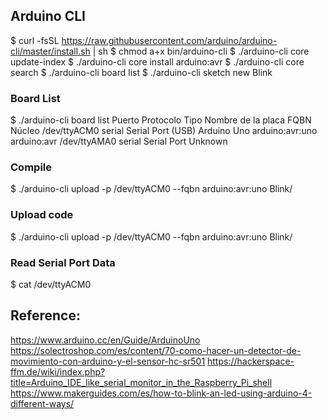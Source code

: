 ## Arduino CLI

$ curl -fsSL https://raw.githubusercontent.com/arduino/arduino-cli/master/install.sh | sh
$ chmod a+x bin/arduino-cli
$ ./arduino-cli core update-index
$ ./arduino-cli core install arduino:avr
$ ./arduino-cli core search
$ ./arduino-cli board list
$ ./arduino-cli sketch new Blink



### Board List
$ ./arduino-cli board list
Puerto       Protocolo Tipo              Nombre de la placa FQBN            Núcleo
/dev/ttyACM0 serial    Serial Port (USB) Arduino Uno        arduino:avr:uno arduino:avr
/dev/ttyAMA0 serial    Serial Port       Unknown



### Compile
$ ./arduino-cli upload -p /dev/ttyACM0 --fqbn arduino:avr:uno Blink/



### Upload code
$ ./arduino-cli upload -p /dev/ttyACM0 --fqbn arduino:avr:uno Blink/



### Read Serial Port Data
$ cat /dev/ttyACM0




## Reference:
https://www.arduino.cc/en/Guide/ArduinoUno
https://solectroshop.com/es/content/70-como-hacer-un-detector-de-movimiento-con-arduino-y-el-sensor-hc-sr501
https://hackerspace-ffm.de/wiki/index.php?title=Arduino_IDE_like_serial_monitor_in_the_Raspberry_Pi_shell
https://www.makerguides.com/es/how-to-blink-an-led-using-arduino-4-different-ways/
